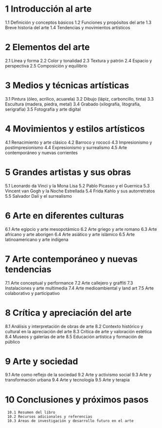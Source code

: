 # 1 Introducción al arte
   1.1 Definición y conceptos básicos
   1.2 Funciones y propósitos del arte
   1.3 Breve historia del arte
   1.4 Tendencias y movimientos artísticos

# 2 Elementos del arte
   2.1 Línea y forma
   2.2 Color y tonalidad
   2.3 Textura y patrón
   2.4 Espacio y perspectiva
   2.5 Composición y equilibrio

# 3 Medios y técnicas artísticas
   3.1 Pintura (óleo, acrílico, acuarela)
   3.2 Dibujo (lápiz, carboncillo, tinta)
   3.3 Escultura (madera, piedra, metal)
   3.4 Grabado (xilografía, litografía, serigrafía)
   3.5 Fotografía y arte digital

# 4 Movimientos y estilos artísticos
   4.1 Renacimiento y arte clásico
   4.2 Barroco y rococó
   4.3 Impresionismo y postimpresionismo
   4.4 Expresionismo y surrealismo
   4.5 Arte contemporáneo y nuevas corrientes

# 5 Grandes artistas y sus obras
   5.1 Leonardo da Vinci y la Mona Lisa
   5.2 Pablo Picasso y el Guernica
   5.3 Vincent van Gogh y la Noche Estrellada
   5.4 Frida Kahlo y sus autorretratos
   5.5 Salvador Dalí y el surrealismo

# 6 Arte en diferentes culturas
   6.1 Arte egipcio y arte mesopotámico
   6.2 Arte griego y arte romano
   6.3 Arte africano y arte aborigen
   6.4 Arte asiático y arte islámico
   6.5 Arte latinoamericano y arte indígena

# 7 Arte contemporáneo y nuevas tendencias
   7.1 Arte conceptual y performance
   7.2 Arte callejero y graffiti
   7.3 Instalaciones y arte multimedia
   7.4 Arte medioambiental y land art
   7.5 Arte colaborativo y participativo

# 8 Crítica y apreciación del arte
   8.1 Análisis y interpretación de obras de arte
   8.2 Contexto histórico y cultural en la apreciación del arte
   8.3 Crítica de arte y valoración estética
   8.4 Museos y galerías de arte
   8.5 Educación artística y formación de público

# 9 Arte y sociedad
   9.1 Arte como reflejo de la sociedad
   9.2 Arte y activismo social
   9.3 Arte y transformación urbana
   9.4 Arte y tecnología
   9.5 Arte y terapia

# 10 Conclusiones y próximos pasos
     10.1 Resumen del libro
     10.2 Recursos adicionales y referencias
     10.3 Áreas de investigación y desarrollo futuro en el arte
